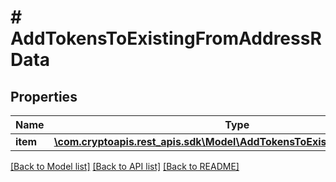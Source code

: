 # # AddTokensToExistingFromAddressRData

## Properties

Name | Type | Description | Notes
------------ | ------------- | ------------- | -------------
**item** | [**\com.cryptoapis.rest_apis.sdk\Model\AddTokensToExistingFromAddressRI**](AddTokensToExistingFromAddressRI.md) |  |

[[Back to Model list]](../../README.md#models) [[Back to API list]](../../README.md#endpoints) [[Back to README]](../../README.md)
